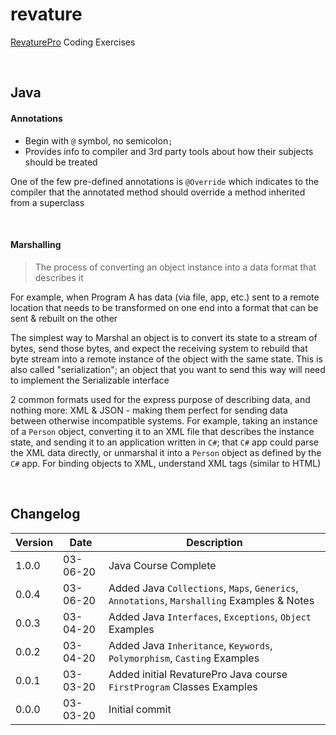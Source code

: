 
# revature

[RevaturePro](https://app.revature.com/) Coding Exercises

<br>

##  Java

#### Annotations

- Begin with `@` symbol, no semicolon`;`
- Provides info to compiler and 3rd party tools about how their subjects should be treated

One of the few pre-defined annotations is `@Override` which indicates to the compiler that the annotated method should override a method inherited from a superclass

<br>

#### Marshalling

> The process of converting an object instance into a data format that describes it

For example, when Program A has data (via file, app, etc.) sent to a remote location that needs to be transformed on one end into a format that can be sent & rebuilt on the other

The simplest way to Marshal an object is to convert its state to a stream of bytes, send those bytes, and expect the receiving system to rebuild that byte stream into a remote instance of the object with the same state. This is also called "serialization"; an object that you want to send this way will need to implement the Serializable interface

2 common formats used for the express purpose of describing data, and nothing more: XML & JSON - making them perfect for sending data between otherwise incompatible systems. For example, taking an instance of a `Person` object, converting it to an XML file that describes the instance state, and sending it to an application written in `C#`; that `C#` app could parse the XML data directly, or unmarshal it into a `Person` object as defined by the `C#` app. For binding objects to XML, understand XML tags (similar to HTML)

<br>

## Changelog

| Version | Date     | Description |
|---------|----------|-------------|
| 1.0.0   | 03-06-20 | Java Course Complete |
| 0.0.4   | 03-06-20 | Added Java `Collections`, `Maps`, `Generics`, `Annotations`, `Marshalling` Examples & Notes |
| 0.0.3   | 03-04-20 | Added Java `Interfaces`, `Exceptions`, `Object` Examples |
| 0.0.2   | 03-04-20 | Added Java `Inheritance`, `Keywords`, `Polymorphism`, `Casting` Examples |
| 0.0.1   | 03-03-20 | Added initial RevaturePro Java course `FirstProgram` Classes Examples |
| 0.0.0   | 03-03-20 | Initial commit |
